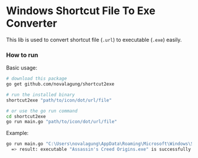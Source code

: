 # Windows Shortcut File To Exe Converter

This lib is used to convert shortcut file (`.url`) to executable (`.exe`) easily.

### How to run

Basic usage:

```bash
# download this package
go get github.com/novalagung/shortcut2exe

# run the installed binary
shortcut2exe "path/to/icon/dot/url/file"

# or use the go run command
cd shortcut2exe
go run main.go "path/to/icon/dot/url/file"
```

Example:

```bash
go run main.go "C:\Users\novalagung\AppData\Roaming\Microsoft\Windows\Start Menu\Programs\Assassin's Creed Origins.url"
  => result: executable "Assassin's Creed Origins.exe" is successfully generated
```
